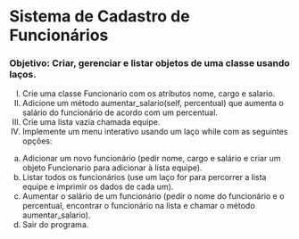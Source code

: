 <h1>Sistema de Cadastro de Funcionários</h1>

<h3>Objetivo: Criar, gerenciar e listar objetos de uma classe usando laços.</h3>

<ol type="I">
  <li>Crie uma classe Funcionario com os atributos nome, cargo e salario.</li>
  <li>Adicione um método aumentar_salario(self, percentual) que aumenta o salário do funcionário de acordo com um percentual.</li>
  <li>Crie uma lista vazia chamada equipe.</li>
  <li>Implemente um menu interativo usando um laço while com as seguintes opções:</li>
</ol>
        <ol type="a">
          <li>Adicionar um novo funcionário (pedir nome, cargo e salário e criar um
          objeto Funcionario para adicionar à lista equipe).</li>
          <li>Listar todos os funcionários (use um laço for para percorrer a
          lista equipe e imprimir os dados de cada um).</li>
          <li>Aumentar o salário de um funcionário (pedir o nome do funcionário e o percentual,
          encontrar o funcionário na lista e chamar o método aumentar_salario).</li>
          <li>Sair do programa.</li>
        </ol>
